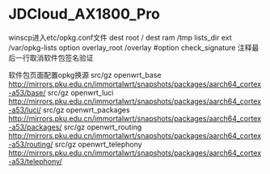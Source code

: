 # JDCloud_AX1800_Pro
winscp进入etc/opkg.conf文件
dest root /
dest ram /tmp
lists_dir ext /var/opkg-lists
option overlay_root /overlay
#option check_signature
注释最后一行取消软件包签名验证

软件包页面配置opkg换源
src/gz openwrt_base http://mirrors.pku.edu.cn/immortalwrt/snapshots/packages/aarch64_cortex-a53/base/
src/gz openwrt_luci http://mirrors.pku.edu.cn/immortalwrt/snapshots/packages/aarch64_cortex-a53/luci/
src/gz openwrt_packages  http://mirrors.pku.edu.cn/immortalwrt/snapshots/packages/aarch64_cortex-a53/packages/
src/gz openwrt_routing http://mirrors.pku.edu.cn/immortalwrt/snapshots/packages/aarch64_cortex-a53/routing/
src/gz openwrt_telephony http://mirrors.pku.edu.cn/immortalwrt/snapshots/packages/aarch64_cortex-a53/telephony/
